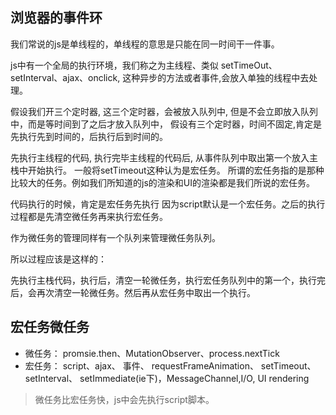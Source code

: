 
## 浏览器的事件环
我们常说的js是单线程的，单线程的意思是只能在同一时间干一件事。

js中有一个全局的执行环境，我们称之为主线程、类似 setTimeOut、setInterval、ajax、onclick, 这种异步的方法或者事件,会放入单独的线程中去处理。

假设我们开三个定时器, 这三个定时器，会被放入队列中, 但是不会立即放入队列中，而是等时间到了之后才放入队列中， 假设有三个定时器，时间不固定,肯定是先执行先到时间的，后执行后到时间的。

先执行主线程的代码, 执行完毕主线程的代码后, 从事件队列中取出第一个放入主栈中开始执行。 一般将setTimeout这种认为是宏任务。 所谓的宏任务指的是那种比较大的任务。例如我们所知道的js的渲染和UI的渲染都是我们所说的宏任务。

代码执行的时候，肯定是宏任务先执行 因为script默认是一个宏任务。之后的执行过程都是先清空微任务再来执行宏任务。

作为微任务的管理同样有一个队列来管理微任务队列。

所以过程应该是这样的：

先执行主栈代码，执行后，清空一轮微任务，执行宏任务队列中的第一个，执行完后，会再次清空一轮微任务。然后再从宏任务中取出一个执行。

## 宏任务微任务
- 微任务： promsie.then、MutationObserver、process.nextTick
- 宏任务： script、ajax、 事件、 requestFrameAnimation、 setTimeout、 setInterval、 setImmediate(ie下)，MessageChannel,I/O, UI rendering

> 微任务比宏任务快，js中会先执行script脚本。

